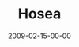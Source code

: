 ---
layout: message
category: message
series: "Lost Books"
title: "Hosea"
date: 2009-02-15-00-00
message_id: 545
audio: "http://s3.amazonaws.com/crossroads-media/messages/audio/LostBooks6.mp3"
audio-duration: "33:54"
description: "Chuck Mingo shares the story of Hosea and a God who demands fidelity."
video: "http://s3.amazonaws.com/crossroads-media/messages/video/LostBooks6.mp4"
video-duration: "34:36"
yt-embed-url: "//www.youtube.com/embed/vNELAGgoTAI"
video-image: "http://s3.amazonaws.com/crossroads-media/images/LostBooks6-still.jpg"
notes-description: ""
notes: "http://s3.amazonaws.com/crossroads-media/documents/SN_02_14-15_09.pdf"
notes-title: "Lost Books&#58; Hosea (Study Notes)"
tag: 
 - fidelity
 - wedding
 - mingo
 - hosea
explicit: false
---
